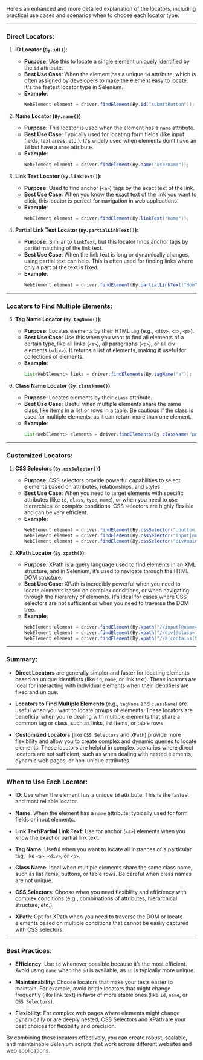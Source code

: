 Here’s an enhanced and more detailed explanation of the locators, including practical use cases and scenarios when to choose each locator type:

---

### **Direct Locators:**

1. **ID Locator (`By.id()`)**:
    - **Purpose**: Use this to locate a single element uniquely identified by the `id` attribute.
    - **Best Use Case**: When the element has a unique `id` attribute, which is often assigned by developers to make the element easy to locate. It's the fastest locator type in Selenium.
    - **Example**:
      ```java
      WebElement element = driver.findElement(By.id("submitButton"));
      ```

2. **Name Locator (`By.name()`)**:
    - **Purpose**: This locator is used when the element has a `name` attribute.
    - **Best Use Case**: Typically used for locating form fields (like input fields, text areas, etc.). It's widely used when elements don’t have an `id` but have a `name` attribute.
    - **Example**:
      ```java
      WebElement element = driver.findElement(By.name("username"));
      ```

3. **Link Text Locator (`By.linkText()`)**:
    - **Purpose**: Used to find anchor (`<a>`) tags by the exact text of the link.
    - **Best Use Case**: When you know the exact text of the link you want to click, this locator is perfect for navigation in web applications.
    - **Example**:
      ```java
      WebElement element = driver.findElement(By.linkText("Home"));
      ```

4. **Partial Link Text Locator (`By.partialLinkText()`)**:
    - **Purpose**: Similar to `linkText`, but this locator finds anchor tags by partial matching of the link text.
    - **Best Use Case**: When the link text is long or dynamically changes, using partial text can help. This is often used for finding links where only a part of the text is fixed.
    - **Example**:
      ```java
      WebElement element = driver.findElement(By.partialLinkText("Hom"));
      ```

---

### **Locators to Find Multiple Elements:**

5. **Tag Name Locator (`By.tagName()`)**:
    - **Purpose**: Locates elements by their HTML tag (e.g., `<div>`, `<a>`, `<p>`).
    - **Best Use Case**: Use this when you want to find all elements of a certain type, like all links (`<a>`), all paragraphs (`<p>`), or all div elements (`<div>`). It returns a list of elements, making it useful for collections of elements.
    - **Example**:
      ```java
      List<WebElement> links = driver.findElements(By.tagName("a"));
      ```

6. **Class Name Locator (`By.className()`)**:
    - **Purpose**: Locates elements by their `class` attribute.
    - **Best Use Case**: Useful when multiple elements share the same class, like items in a list or rows in a table. Be cautious if the class is used for multiple elements, as it can return more than one element.
    - **Example**:
      ```java
      List<WebElement> elements = driver.findElements(By.className("product"));
      ```

---

### **Customized Locators:**

1. **CSS Selectors (`By.cssSelector()`)**:
    - **Purpose**: CSS selectors provide powerful capabilities to select elements based on attributes, relationships, and styles.
    - **Best Use Case**: When you need to target elements with specific attributes (like `id`, `class`, `type`, `name`), or when you need to use hierarchical or complex conditions. CSS selectors are highly flexible and can be very efficient.
    - **Example**:
      ```java
      WebElement element = driver.findElement(By.cssSelector(".button.submit"));
      WebElement element = driver.findElement(By.cssSelector("input[name='search']"));
      WebElement element = driver.findElement(By.cssSelector("div#main > ul > li:first-child"));
      ```

2. **XPath Locator (`By.xpath()`)**:
    - **Purpose**: XPath is a query language used to find elements in an XML structure, and in Selenium, it’s used to navigate through the HTML DOM structure.
    - **Best Use Case**: XPath is incredibly powerful when you need to locate elements based on complex conditions, or when navigating through the hierarchy of elements. It's ideal for cases where CSS selectors are not sufficient or when you need to traverse the DOM tree.
    - **Example**:
      ```java
      WebElement element = driver.findElement(By.xpath("//input[@name='username']"));
      WebElement element = driver.findElement(By.xpath("//div[@class='product'][@id='1234']"));
      WebElement element = driver.findElement(By.xpath("//a[contains(text(),'Home')]"));
      ```

---

### **Summary:**

- **Direct Locators** are generally simpler and faster for locating elements based on unique identifiers (like `id`, `name`, or link text). These locators are ideal for interacting with individual elements when their identifiers are fixed and unique.

- **Locators to Find Multiple Elements** (e.g., `tagName` and `className`) are useful when you want to locate groups of elements. These locators are beneficial when you're dealing with multiple elements that share a common tag or class, such as links, list items, or table rows.

- **Customized Locators** (like `CSS Selectors` and `XPath`) provide more flexibility and allow you to create complex and dynamic queries to locate elements. These locators are helpful in complex scenarios where direct locators are not sufficient, such as when dealing with nested elements, dynamic web pages, or non-unique attributes.

---

### **When to Use Each Locator:**

- **ID**: Use when the element has a unique `id` attribute. This is the fastest and most reliable locator.

- **Name**: When the element has a `name` attribute, typically used for form fields or input elements.

- **Link Text/Partial Link Text**: Use for anchor (`<a>`) elements when you know the exact or partial link text.

- **Tag Name**: Useful when you want to locate all instances of a particular tag, like `<a>`, `<div>`, or `<p>`.

- **Class Name**: Ideal when multiple elements share the same class name, such as list items, buttons, or table rows. Be careful when class names are not unique.

- **CSS Selectors**: Choose when you need flexibility and efficiency with complex conditions (e.g., combinations of attributes, hierarchical structure, etc.).

- **XPath**: Opt for XPath when you need to traverse the DOM or locate elements based on multiple conditions that cannot be easily captured with CSS selectors.

---

### **Best Practices**:

- **Efficiency**: Use `id` whenever possible because it’s the most efficient. Avoid using `name` when the `id` is available, as `id` is typically more unique.

- **Maintainability**: Choose locators that make your tests easier to maintain. For example, avoid brittle locators that might change frequently (like link text) in favor of more stable ones (like `id`, `name`, or `CSS Selectors`).

- **Flexibility**: For complex web pages where elements might change dynamically or are deeply nested, CSS Selectors and XPath are your best choices for flexibility and precision.

By combining these locators effectively, you can create robust, scalable, and maintainable Selenium scripts that work across different websites and web applications.